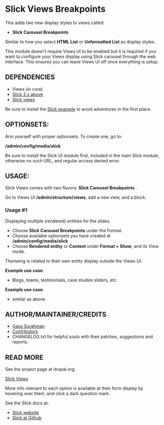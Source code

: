 
# Slick Views Breakpoints

This adds two new display styles to views called:

* **Slick Carousel Breakpoints**

Similar to how you select **HTML List** or **Unformatted List** as display
styles.

This module doesn't require Views UI to be enabled but it is required if you
want to configure your Views display using Slick carousel through the web
interface. This ensures you can leave Views UI off once everything is setup.


## DEPENDENCIES
* Views (in core)
* [Slick 2.x above](http://dgo.to/slick)
* [Slick views](http://dgo.to/slick)

Be sure to install the [Slick example](http://dgo.to/slick_extras) to avoid
adventures in the first place.


## OPTIONSETS:
Arm yourself with proper optionsets. To create one, go to:

**/admin/config/media/slick**

Be sure to install the Slick UI module first, included in the main Slick module,
otherwise no such URL, and regular access denied error.


## USAGE:
Slick Views comes with two flavors: **Slick Carousel Breakpoints** .

Go to Views UI **/admin/structure/views**, add a new view, and a block.

### Usage #1
Displaying multiple (rendered) entities for the slides.

* Choose **Slick Carousel Breakpoints** under the Format.
* Choose available optionsets you have created at **/admin/config/media/slick**
* Choose **Rendered entity** or **Content** under **Format > Show**, and its
  View mode.

Themeing is related to their own entity display outside the Views UI.

**Example use case**:

* Blogs, teams, testimonials, case studies sliders, etc.

**Example use case**:

* similar as above.


## AUTHOR/MAINTAINER/CREDITS
* [Gaus Surahman](https://drupal.org/user/159062)
* [Contributors](https://www.drupal.org/node/2497045/committers)
* CHANGELOG.txt for helpful souls with their patches, suggestions and reports.


## READ MORE
See the project page at drupal.org:

[Slick Views](http://drupal.org/project/slick_views)

More info relevant to each option is available at their form display by hovering
over them, and click a dark question mark.

See the Slick docs at:

* [Slick website](http://kenwheeler.github.io/slick/)
* [Slick at Github](https://github.com/kenwheeler/slick/)
